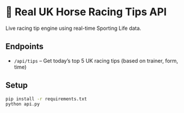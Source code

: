 # 🐎 Real UK Horse Racing Tips API

Live racing tip engine using real-time Sporting Life data.

## Endpoints
- `/api/tips` – Get today’s top 5 UK racing tips (based on trainer, form, time)

## Setup
```bash
pip install -r requirements.txt
python api.py

